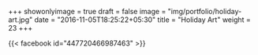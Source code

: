 +++
showonlyimage = true
draft = false
image = "img/portfolio/holiday-art.jpg"
date = "2016-11-05T18:25:22+05:30"
title = "Holiday Art"
weight = 23
+++

{{< facebook id="447720466987463" >}}
